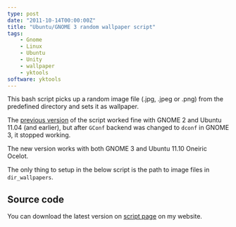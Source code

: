 ```yaml
---
type: post
date: "2011-10-14T00:00:00Z"
title: "Ubuntu/GNOME 3 random wallpaper script"
tags:
    - Gnome
    - Linux
    - Ubuntu
    - Unity
    - wallpaper
    - yktools
software: yktools
---
```


This bash script picks up a random image file (.jpg, .jpeg or .png) from the predefined directory and sets it as wallpaper.

The [previous version](0106) of the script worked fine with GNOME 2 and Ubuntu 11.04 (and earlier), but after `GConf` backend was changed to `dconf` in GNOME 3, it stopped working.

<!--more-->

The new version works with both GNOME 3 and Ubuntu 11.10 Oneiric Ocelot.

The only thing to setup in the below script is the path to image files in `dir_wallpapers`.

## Source code

You can download the latest version on [script page](/software/yktools) on my website.
